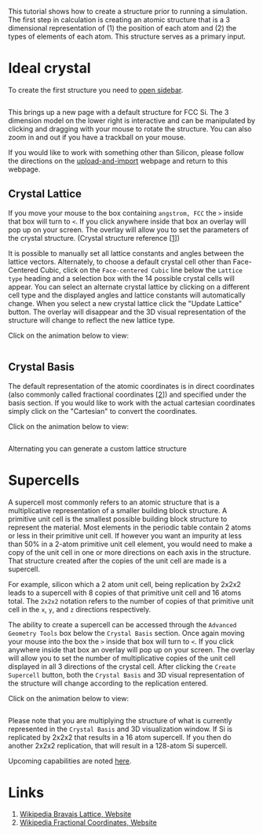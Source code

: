 <!-- by MH -->

This tutorial shows how to create a structure prior to running a simulation.
The first step in calculation is creating an atomic structure that is a 3 dimensional representation of (1) the position of each atom and (2) the types of elements of each atom.  This structure serves as a primary input.

# Ideal crystal

To create the first structure you need to [open sidebar](/getting-started/ui-overview/#project-navigation-left-sidebar).

<img data-gifffer="/images/CreateMaterial.gif" />

This brings up a new page with a default structure for FCC Si.  The 3 dimension model on the lower right is interactive and can be manipulated by clicking and dragging with your mouse to rotate the structure.  You can also zoom in and out if you have a trackball on your mouse.

If you would like to work with something other than Silicon, please follow the directions on the [upload-and-import](upload-and-import.md) webpage and return to this webpage.

## Crystal Lattice

If you move your mouse to the box containing `angstrom, FCC` the `>` inside that box will turn to `<`. If you click anywhere inside that box an overlay will pop up on your screen.  The overlay will allow you to set the parameters of the crystal structure. (Crystal structure reference [[1](#links)])

It is possible to manually set all lattice constants and angles between the lattice vectors.  Alternately, to choose a default crystal cell other than Face-Centered Cubic, click on the `Face-centered Cubic` line below the `Lattice type` heading and a selection box with the 14 possible crystal cells will appear.  You can select an alternate crystal lattice by clicking on a different cell type and the displayed angles and lattice constants will automatically change.  When you select a new crystal lattice click the "Update Lattice" button.  The overlay will disappear and the 3D visual representation of the structure will change to reflect the new lattice type.

Click on the animation below to view:

<img data-gifffer="/images/ChangeMaterialLattice.gif" />


## Crystal Basis

The default representation of the atomic coordinates is in direct coordinates (also commonly called fractional coordinates [[2](#links)]) and specified under the basis section.  If you would like to work with the actual cartesian coordinates simply click on the "Cartesian" to convert the coordinates.

Click on the animation below to view:

<img data-gifffer="/images/ChangeMaterialBasis.gif" />

Alternating you can generate a custom lattice structure

# Supercells

A supercell most commonly refers to an atomic structure that is a multiplicative representation of a smaller building block structure.  A primitive unit cell is the smallest possible building block structure to represent the material.  Most elements in the periodic table contain 2 atoms or less in their primitive unit cell.  If however you want an impurity at less than 50% in a 2-atom primitive unit cell element, you would need to make a copy of the unit cell in one or more directions on each axis in the structure.  That structure created after the copies of the unit cell are made is a supercell.

For example, silicon which a 2 atom unit cell, being replication by 2x2x2 leads to a supercell with 8 copies of that primitive unit cell and 16 atoms total.  The `2x2x2` notation refers to the number of copies of that primitive unit cell in the `x`, `y`, and `z` directions respectively.

The ability to create a supercell can be accessed through the `Advanced Geometry Tools` box below the `Crystal Basis` section.  Once again moving your mouse into the box the  `>` inside that box will turn to `<`.  If you click anywhere inside that box an overlay will pop up on your screen.  The overlay will allow you to set the number of multiplicative copies of the unit cell displayed in all 3 directions of the crystal cell.  After clicking the `Create Supercell` button, both the `Crystal Basis` and 3D visual representation of the structure will change according to the replication entered.

Click on the animation below to view:

<img data-gifffer="/images/CreateMaterialSupercell.gif" />

Please note that you are multiplying the structure of what is currently represented in the `Crystal Basis` and 3D visualization window.  If Si is replicated by 2x2x2 that results in a 16 atom supercell.  If you then do another 2x2x2 replication, that will result in a 128-atom Si supercell.

Upcoming capabilities are noted [here](/other/upcoming-features.md).

# Links

1. [Wikipedia Bravais Lattice, Website](https://en.wikipedia.org/wiki/Bravais_lattice)
2. [Wikipedia Fractional Coordinates, Website](https://en.wikipedia.org/wiki/Fractional_coordinates)

